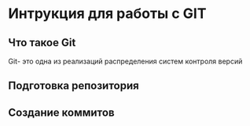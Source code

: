 # **Интрукция для работы с GIT**

## Что такое Git

Git- это одна из реализаций распределения систем контроля 
версий

## Подготовка репозитория

## Создание коммитов
